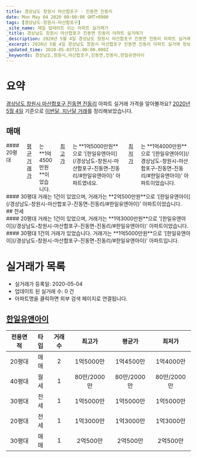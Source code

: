 ```yaml
---
title: 경상남도 창원시 마산합포구 - 진동면 진동리
date: Mon May 04 2020 00:00:00 GMT+0900
tags: [경상남도-창원시-마산합포구]
_site_name: 매일 업데이트 되는 아파트 실거래가
_title: 경상남도 창원시 마산합포구 진동면 진동리 아파트 실거래가
_description: 2020년 5월 4일 경상남도 창원시 마산합포구 진동면 진동리 아파트 실거래 정보입니다. 1건 아파트 정보가 있습니다.
_excerpt: 2020년 5월 4일 경상남도 창원시 마산합포구 진동면 진동리 아파트 실거래 정보입니다. 1건 아파트 정보가 있습니다.
_updated_time: 2020-05-03T15:00:00.000Z
_keywords: 경상남도,창원시,마산합포구,진동면,진동리,한일유앤아이
---
```





# 요약
<ins>경상남도 창원시 마산합포구 진동면 진동리</ins> 아파트 실거래 가격을 알아볼까요? <ins>2020년 5월 4일</ins> 기준으로 <ins>이번달, 지난달 거래</ins>를 정리해보았습니다.

## 매매
<div class="container">
<div class="six columns" markdown="1">
#### 20평대
<ins>평균 거래가</ins>는 **1억4500만원**이었습니다. <ins>최고가</ins>는 **1억5000만원**으로 '[한일유앤아이](/경상남도-창원시-마산합포구-진동면-진동리/#한일유앤아이)' 아파트였네요. <ins>최저가</ins>는 **1억4000만원**으로 '[한일유앤아이](/경상남도-창원시-마산합포구-진동면-진동리/#한일유앤아이)' 아파트이었습니다.
</div>
<div class="six columns" markdown="1">
#### 30평대
거래는 1건이 있었으며, 거래가는 **2억500만원**으로 '[한일유앤아이](/경상남도-창원시-마산합포구-진동면-진동리/#한일유앤아이)' 아파트이었습니다.
</div>
</div>
## 전세
<div class="container">
<div class="six columns" markdown="1">
#### 20평대
거래는 1건이 있었으며, 거래가는 **1억3000만원**으로 '[한일유앤아이](/경상남도-창원시-마산합포구-진동면-진동리/#한일유앤아이)' 아파트이었습니다.
</div>
<div class="six columns" markdown="1">
#### 30평대
1건의 거래가 있었습니다. 거래가는 **1억5000만원**으로 '[한일유앤아이](/경상남도-창원시-마산합포구-진동면-진동리/#한일유앤아이)' 아파트입니다.
</div>
</div>



# 실거래가 목록
- 실거래가 등록일: 2020-05-04
- 업데이트 된 실거래 수: 0 건
- 아파트명을 클릭하면 외부 검색 페이지로 연결됩니다.

## [한일유앤아이](#한일유앤아이)

|전용면적|타입|거래수|최고가|평균가|최저가|
|:---:|:---:|:---:|:---:|:---:|:---:|
|20평대|<span class="deal-type-1">매매</span>|2|1억5000만|1억4500만|1억4000만|
|40평대|<span class="deal-type-3">월세</span>|1|80만/2000만|80만/2000만|80만/2000만|
|30평대|<span class="deal-type-2">전세</span>|1|1억5000만|1억5000만|1억5000만|
|20평대|<span class="deal-type-2">전세</span>|1|1억3000만|1억3000만|1억3000만|
|30평대|<span class="deal-type-1">매매</span>|1|2억500만|2억500만|2억500만|

<br/>



